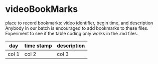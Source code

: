 # videoBookMarks
place to record bookmarks: video identifier, begin time, and description
Anybody in our batch is encouraged to add bookmarks to these files.
Experiment to see if the table coding only works in the .md files. 



|day|time stamp|description|
|----|----|----|
|col 1|col 2|col 3|
